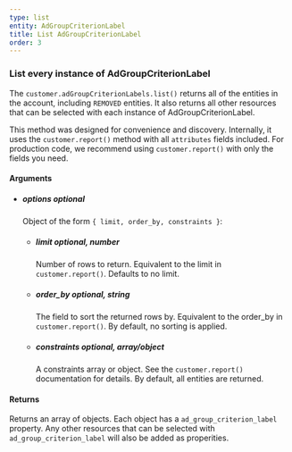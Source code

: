 ```yaml
---
type: list
entity: AdGroupCriterionLabel 
title: List AdGroupCriterionLabel 
order: 3
---
```


### List every instance of AdGroupCriterionLabel 


The `customer.adGroupCriterionLabels.list()` returns all of the entities in the account, including `REMOVED` entities. It also returns all other resources that can be selected with each instance of AdGroupCriterionLabel.

This method was designed for convenience and discovery. Internally, it uses the `customer.report()` method with all `attributes` fields included. For production code, we recommend using `customer.report()` with only the fields you need.


#### Arguments

-   ##### options _optional_
    Object of the form `{ limit, order_by, constraints }`:
    -   ##### limit _optional, number_
        Number of rows to return. Equivalent to the limit in `customer.report()`. Defaults to no limit.
    -   ##### order_by _optional, string_
        The field to sort the returned rows by. Equivalent to the order_by in `customer.report()`. By default, no sorting is applied.
    -   ##### constraints _optional, array/object_
        A constraints array or object. See the `customer.report()` documentation for details. By default, all entities are returned.


#### Returns

Returns an array of objects.
Each object has a `ad_group_criterion_label` property. Any other resources that can be selected with `ad_group_criterion_label` will also be added as properities.
